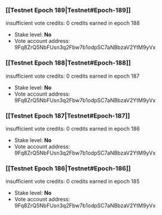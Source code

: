 ### [[Testnet Epoch 189|Testnet#Epoch-189]]
insufficient vote credits: 0 credits earned in epoch 188
* Stake level: **No**
* Vote account address: 9Fq8ZrQ5NbFUsn3q2Fbw7b1odpSC7aNBbzaV2YtM9yVx
### [[Testnet Epoch 188|Testnet#Epoch-188]]
insufficient vote credits: 0 credits earned in epoch 187
* Stake level: **No**
* Vote account address: 9Fq8ZrQ5NbFUsn3q2Fbw7b1odpSC7aNBbzaV2YtM9yVx
### [[Testnet Epoch 187|Testnet#Epoch-187]]
insufficient vote credits: 0 credits earned in epoch 186
* Stake level: **No**
* Vote account address: 9Fq8ZrQ5NbFUsn3q2Fbw7b1odpSC7aNBbzaV2YtM9yVx
### [[Testnet Epoch 186|Testnet#Epoch-186]]
insufficient vote credits: 0 credits earned in epoch 185
* Stake level: **No**
* Vote account address: 9Fq8ZrQ5NbFUsn3q2Fbw7b1odpSC7aNBbzaV2YtM9yVx